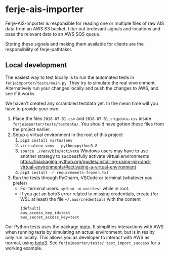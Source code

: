 ferje-ais-importer
===

Ferje-AIS-importer is responsible for reading one or multiple files of raw AIS data from an AWS S3 bucket, 
filter out irrelevant signals and locations and pass the relevant data to an AWS SQS queue.

Storing these signals and making them available for clients are the responsibility of ferje-pathtaker.

## Local development

The easiest way to test locally is to run the automated tests in `ferjeimporter/tests/main.py`. 
They try to simulate the real environment. Alternatively run your changes locally and push the changes to AWS, 
and see if it works.

We haven't created any scrambled testdata yet. In the mean time will you have to provide your own.

1. Place the files `2018-07-01.csv` and `2018-07-01_shipdata.csv` inside `ferjeimporter/tests/testdata/`.
   You should have gotten these files from the project earlier.
1. Setup a virtual environment in the root of this project
    1. `pip3 install virtualenv`
    1. `virtualenv venv --python=python3.8`
    1. `source ./venv/bin/activate`
       Windows users may have to use another strategy to successfully activate virtual environments 
       https://packaging.python.org/guides/installing-using-pip-and-virtual-environments/#activating-a-virtual-environment
    1. `pip3 install -r requirements-frozen.txt`
1. Run the tests through PyCharm, VSCode or terminal (whatever you prefer)
   * For terminal users: `python -m unittest` while in root.
   * If you get an boto3 error related to missing credentials, create (for WSL at least) the file `~/.aws/credentials` with the content
      ```
      [default]
      aws_access_key_id=test
      aws_secret_access_key=test
      ```

Our Python tests uses the package [moto](https://pypi.org/project/moto/). It simplifies interactions with AWS when running 
tests by simulating an actual environment, but is in reality only run locally. This allows you as developer to interact with AWS as normal, 
using [boto3](https://boto3.amazonaws.com/). See `ferjeimporter/tests/ test_import_success` for a working example. 